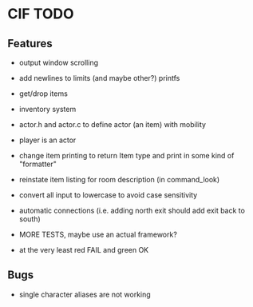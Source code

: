 # CIF TODO

## Features

- output window scrolling
- add newlines to limits (and maybe other?) printfs

- get/drop items
- inventory system
- actor.h and actor.c to define actor (an item) with mobility
- player is an actor
- change item printing to return Item type and print in some kind of "formatter"
- reinstate item listing for room description (in command_look)
- convert all input to lowercase to avoid case sensitivity
- automatic connections (i.e. adding north exit should add exit back to south)

- MORE TESTS, maybe use an actual framework?
- at the very least red FAIL and green OK

## Bugs

- single character aliases are not working
